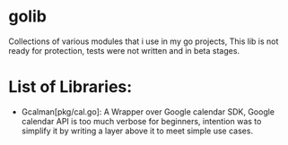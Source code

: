 # golib
Collections of various modules that i use in my go projects, This lib is not ready for protection, tests were not written and in beta stages.

# List of Libraries:
- Gcalman[pkg/cal.go]: A Wrapper over Google calendar SDK, Google calendar API is too much verbose for beginners, intention was to simplify it by writing a layer above it to meet simple use cases.